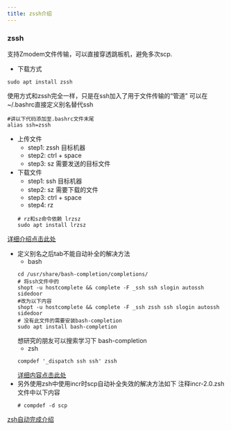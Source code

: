 ```yaml
---
title: zssh介绍
---
```


### zssh
支持Zmodem文件传输，可以直接穿透跳板机，避免多次scp.
- 下载方式
```shell
sudo apt install zssh
```
使用方式和zssh完全一样，只是在ssh加入了用于文件传输的“管道”
可以在~/.bashrc直接定义别名替代ssh
```shell
#讲以下代码添加至.bashrc文件末尾
alias ssh=zssh
```
- 上传文件
	- step1: zssh 目标机器
	- step2: ctrl + space
	- step3: sz 需要发送的目标文件
- 下载文件
	- step1: ssh 目标机器
	- step2: sz 需要下载的文件
	- step3: ctrl + space
	- step4: rz
    ```shell
    # rz和sz命令依赖 lrzsz
    sudo apt install lrzsz
    ```
[详细介绍点击此处](https://www.cnblogs.com/pied/p/5813018.html)

- 定义别名之后tab不能自动补全的解决方法
	- bash
	```sehll
	cd /usr/share/bash-completion/completions/
	# 将ssh文件中的
	shopt -u hostcomplete && complete -F _ssh ssh slogin autossh sidedoor
	#改为以下内容
	shopt -u hostcomplete && complete -F _ssh zssh ssh slogin autossh sidedoor
	# 没有此文件的需要安装bash-completion
	sudo apt install bash-completion
	```
	想研究的朋友可以搜索学习下 bash-completion
	- zsh
	```shell
	compdef '_dispatch ssh ssh' zssh
	```
	[详细内容点击此处](https://stackoverflow.com/questions/4221239/zsh-use-completions-for-command-x-when-i-type-command-y)
- 另外使用zsh中使用incr时scp自动补全失效的解决方法如下
	注释incr-2.0.zsh文件中以下内容
	```
	# compdef -d scp
	```
[zsh自动完成介绍](http://zsh.sourceforge.net/Doc/Release/Completion-System.html)
